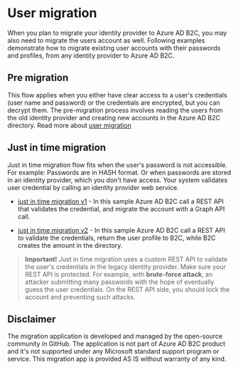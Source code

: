 # User migration
When you plan to migrate your identity provider to Azure AD B2C, you may also need to migrate the users account as well. Following examples demonstrate how to migrate existing user accounts with their passwords and profiles, from any identity provider to Azure AD B2C.

## Pre migration

This flow applies when you either have clear access to a user's credentials (user name and password) or the credentials are encrypted, but you can decrypt them. The pre-migration process involves reading the users from the old identity provider and creating new accounts in the Azure AD B2C directory. Read more about [user migration](https://docs.microsoft.com/en-us/azure/active-directory-b2c/active-directory-b2c-user-migration)


## Just in time migration
Just in time migration flow fits when the user's password is not accessible. For example: Passwords are in HASH format. Or when passwords are stored in an identity provider, which you don't have access. Your system validates user credential by calling an identity provider web service.

- [just in time migration v1](jit-migration-v1) - In this sample Azure AD B2C call a REST API that validates the credential, and migrate the account with a Graph API call.

- [just in time migration v2](jit-migration-v2) - In this sample Azure AD B2C call a REST API to validate the credentials, return the user profile to B2C, while B2C creates the amount in the directory.


> **Important!** Just in time migration uses a custom REST API to validate the user's credentials in the legacy identity provider. Make sure your REST API is protected. For example, with **brute-force attack**, an attacker submitting many passwords with the hope of eventually guess the user credentials. On the REST API side, you should lock the account and preventing such attacks.

## Disclaimer
The migration application is developed and managed by the open-source community in GitHub. The application is not part of Azure AD B2C product and it's not supported under any Microsoft standard support program or service. This migration app is provided AS IS without warranty of any kind.
